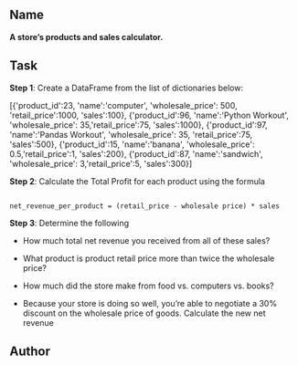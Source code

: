## Name

**A store’s products and sales calculator.**

## Task

**Step 1**: Create a DataFrame from the list of dictionaries below:

[{'product_id':23, 'name':'computer', 'wholesale_price': 500, 'retail_price':1000, 'sales':100}, 
{'product_id':96, 'name':'Python Workout', 'wholesale_price': 35,'retail_price':75, 'sales':1000},
{'product_id':97, 'name':'Pandas Workout', 'wholesale_price': 35, 'retail_price':75, 'sales':500},
{'product_id':15, 'name':'banana', 'wholesale_price': 0.5,'retail_price':1, 'sales':200},
{'product_id':87, 'name':'sandwich', 'wholesale_price': 3,'retail_price':5, 'sales':300}]


**Step 2**:  Calculate the Total Profit for each product using the formula 

```

net_revenue_per_product = (retail_price - wholesale price) * sales
```

**Step 3**: Determine the following

- How much total net revenue you received from all of these sales?

- What product is product retail price more than twice the wholesale price?

- How much did the store make from food vs. computers vs. books?

- Because your store is doing so well, you’re able to negotiate a 30% discount on the wholesale price of goods. Calculate the new net revenue

## Author